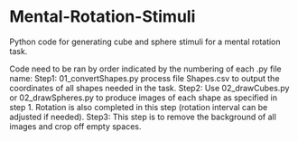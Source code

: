 # Mental-Rotation-Stimuli
Python code for generating cube and sphere stimuli for a mental rotation task.

Code need to be ran by order indicated by the numbering of each .py file name:
Step1: 01_convertShapes.py process file Shapes.csv to output the coordinates of all shapes needed in the task.
Step2: Use 02_drawCubes.py or 02_drawSpheres.py to produce images of each shape as specified in step 1. Rotation is also completed in this step (rotation interval can be adjusted if needed). 
Step3: This step is to remove the background of all images and crop off empty spaces.
